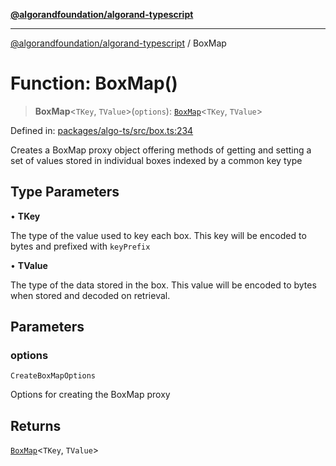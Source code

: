 [**@algorandfoundation/algorand-typescript**](../README.md)

***

[@algorandfoundation/algorand-typescript](../README.md) / BoxMap

# Function: BoxMap()

> **BoxMap**\<`TKey`, `TValue`\>(`options`): [`BoxMap`](../type-aliases/BoxMap.md)\<`TKey`, `TValue`\>

Defined in: [packages/algo-ts/src/box.ts:234](https://github.com/algorandfoundation/puya-ts/blob/14c9827d80da81ff08b4923e997ba22be04aa0db/packages/algo-ts/src/box.ts#L234)

Creates a BoxMap proxy object offering methods of getting and setting a set of values stored in individual boxes indexed by a common key type

## Type Parameters

• **TKey**

The type of the value used to key each box. This key will be encoded to bytes and prefixed with `keyPrefix`

• **TValue**

The type of the data stored in the box. This value will be encoded to bytes when stored and decoded on retrieval.

## Parameters

### options

`CreateBoxMapOptions`

Options for creating the BoxMap proxy

## Returns

[`BoxMap`](../type-aliases/BoxMap.md)\<`TKey`, `TValue`\>
